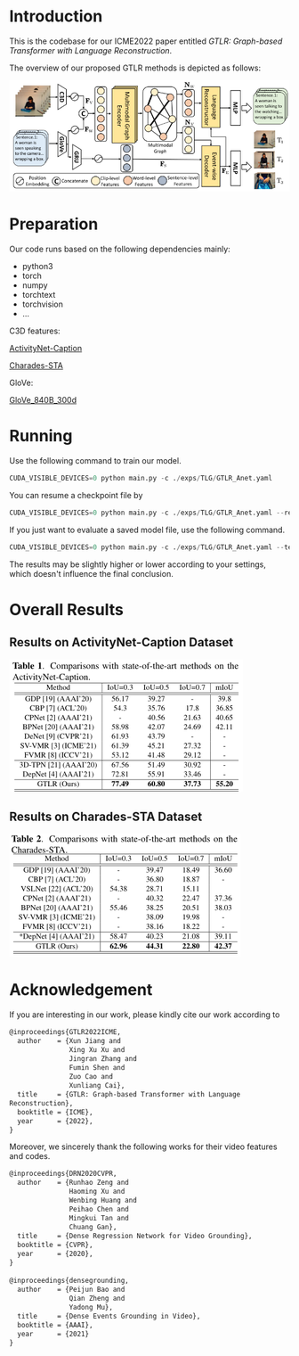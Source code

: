 
# Introduction

This is the codebase for our ICME2022 paper entitled *GTLR: Graph-based Transformer with Language Reconstruction*.

The overview of our proposed GTLR methods is depicted as follows:

![avatar](figures/arch.png)

# Preparation

Our code runs based on the following dependencies mainly:

- python3
- torch
- numpy
- torchtext
- torchvision
- ...

C3D features:

[ActivityNet-Caption](https://drive.google.com/file/d/1HNnP-cAFZlJV3n3ZGTLqWF84VBv4us7M/view?usp=sharing)

[Charades-STA](https://github.com/Alvin-Zeng/DRN)

GloVe:

[GloVe_840B_300d](https://nlp.stanford.edu/data/glove.840B.300d.zip)

# Running

Use the following command to train our model.

```Python
CUDA_VISIBLE_DEVICES=0 python main.py -c ./exps/TLG/GTLR_Anet.yaml
```

You can resume a checkpoint file by

```Python
CUDA_VISIBLE_DEVICES=0 python main.py -c ./exps/TLG/GTLR_Anet.yaml --resume $path to *.ckpt$
```

If you just want to evaluate a saved model file, use the following command.

```Python
CUDA_VISIBLE_DEVICES=0 python main.py -c ./exps/TLG/GTLR_Anet.yaml --test --load $path to *.best$
```

The results may be slightly higher or lower according to your settings, which doesn't influence the final conclusion.

# Overall Results

## Results on ActivityNet-Caption Dataset

![avatar](figures/activitynet.png)

## Results on Charades-STA Dataset

![avatar](figures/charades.png)

# Acknowledgement

If you are interesting in our work, please kindly cite our work according to

```ref
@inproceedings{GTLR2022ICME,
  author    = {Xun Jiang and
               Xing Xu Xu and
               Jingran Zhang and
               Fumin Shen and
               Zuo Cao and
               Xunliang Cai},
  title     = {GTLR: Graph-based Transformer with Language Reconstruction},
  booktitle = {ICME},
  year      = {2022},
}
```

Moreover, we sincerely thank the following works for their video features and codes.

```ref
@inproceedings{DRN2020CVPR,
  author    = {Runhao Zeng and
               Haoming Xu and
               Wenbing Huang and
               Peihao Chen and
               Mingkui Tan and
               Chuang Gan},
  title     = {Dense Regression Network for Video Grounding},
  booktitle = {CVPR},
  year      = {2020},
}

@inproceedings{densegrounding,
  author    = {Peijun Bao and
               Qian Zheng and
               Yadong Mu},
  title     = {Dense Events Grounding in Video},
  booktitle = {AAAI},
  year      = {2021}
}
```
